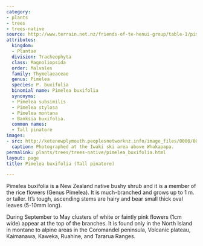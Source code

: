 ```yaml
---
category:
- plants
- trees
- trees-native
source: http://www.terrain.net.nz/friends-of-te-henui-group/table-1/pimelea-buxifolia.html
attributes:
  kingdom:
  - Plantae
  division: Tracheophyta
  class: Magnoliopsida
  order: Malvales
  family: Thymelaeaceae
  genus: Pimelea
  species: P. buxifolia
  binomial name: Pimelea buxifolia
  synonyms:
  - Pimelea subsimilis
  - Pimelea stylosa
  - Pimelea montana
  - Banksia buxifolia.
  common names:
  - Tall pinatore
images:
- src: http://ketenewplymouth.peoplesnetworknz.info/image_files/0000/0010/3488/Pimelea_buxifolia_by_Leif_Stridvall__-002.jpg
  caption: Photographed at the Iwaki ski area above Whakapapa.
permalink: plants/trees/trees-native/pimelea_buxifolia.html
layout: page
title: Pimelea buxifolia (Tall pinatore)

---
```

Pimelea buxifolia is a New Zealand native bushy shrub and it is a member of the rice flowers (Genus Pimelea). It is much-branched and grows up to 1 m. or taller. It’s tough, ascending stems are hairy and bear small thick oval leaves (5-10mm long).

During September to May clusters of white or faintly pink flowers (1cm wide) appear at the top of the branches.
It is found only in the North Island in montane to alpine areas in the Coromandel peninsula, Volcanic plateau, Kaimanawa, Kaweka, Ruahine, and Tararua Ranges.

